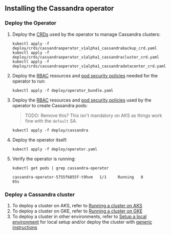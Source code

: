 ## Installing the Cassandra operator

### Deploy the Operator

 1) Deploy the [CRDs][crds] used by the operator to manage Cassandra clusters:

    ```
    kubectl apply -f deploy/crds/cassandraoperator_v1alpha1_cassandrabackup_crd.yaml
    kubectl apply -f deploy/crds/cassandraoperator_v1alpha1_cassandracluster_crd.yaml
    kubectl apply -f deploy/crds/cassandraoperator_v1alpha1_cassandradatacenter_crd.yaml
    ```

 1) Deploy the [RBAC][rbac] resources and [pod security policies][psps] needed for the operator to run:
    ```
    kubectl apply -f deploy/operator_bundle.yaml
    ```
 1) Deploy the [RBAC][rbac] resources and [pod security policies][psps] used by the operator to create
Cassandra pods:

    >TODO: Remove this? This isn't mandatory on AKS as things work fine with the `default` SA.

    ```
    kubectl apply -f deploy/cassandra
    ```

 1) Deploy the operator itself:

    ```
    kubectl apply -f deploy/operator.yaml
    ```

 1) Verify the operator is running:

    ```
    kubectl get pods | grep cassandra-operator
    ```

    ```
    cassandra-operator-5755f6855f-t9hvm   1/1     Running   0          65s
    ```
    
### Deploy a Cassandra cluster

 1) To deploy a cluster on AKS, refer to [Running a cluster on AKS](providers/aks.md)
 1) To deploy a cluster on GKE, refer to [Running a cluster on GKE](providers/gke.md)
 1) To deploy a cluster in other environments, refer to [Setup a local environment](providers/local.md) for local setup and/or deploy the cluster with [generic instructions](run_cluster.md)


[aks]: https://azure.microsoft.com/en-in/services/kubernetes-service/
[gke]: https://console.cloud.google.com/kubernetes
[crds]: https://kubernetes.io/docs/concepts/extend-kubernetes/api-extension/custom-resources/#customresourcedefinitions
[psps]: https://kubernetes.io/docs/concepts/policy/pod-security-policy/
[rbac]: https://kubernetes.io/docs/reference/access-authn-authz/rbac/
